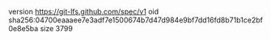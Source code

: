 version https://git-lfs.github.com/spec/v1
oid sha256:04700eaaaee7e3adf7e1500674b7d47d984e9bf7dd16fd8b71b1ce2bf0e8e5ba
size 3799

